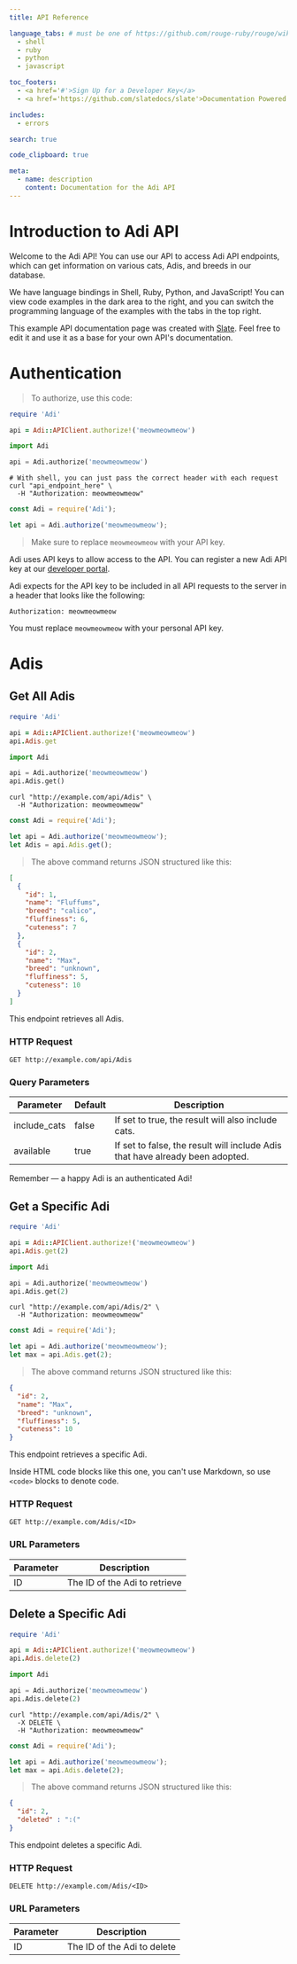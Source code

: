 ```yaml
---
title: API Reference

language_tabs: # must be one of https://github.com/rouge-ruby/rouge/wiki/List-of-supported-languages-and-lexers
  - shell
  - ruby
  - python
  - javascript

toc_footers:
  - <a href='#'>Sign Up for a Developer Key</a>
  - <a href='https://github.com/slatedocs/slate'>Documentation Powered by Slate</a>

includes:
  - errors

search: true

code_clipboard: true

meta:
  - name: description
    content: Documentation for the Adi API
---
```


# Introduction to Adi API

Welcome to the Adi API! You can use our API to access Adi API endpoints, which can get information on various cats, Adis, and breeds in our database.

We have language bindings in Shell, Ruby, Python, and JavaScript! You can view code examples in the dark area to the right, and you can switch the programming language of the examples with the tabs in the top right.

This example API documentation page was created with [Slate](https://github.com/slatedocs/slate). Feel free to edit it and use it as a base for your own API's documentation.

# Authentication

> To authorize, use this code:

```ruby
require 'Adi'

api = Adi::APIClient.authorize!('meowmeowmeow')
```

```python
import Adi

api = Adi.authorize('meowmeowmeow')
```

```shell
# With shell, you can just pass the correct header with each request
curl "api_endpoint_here" \
  -H "Authorization: meowmeowmeow"
```

```javascript
const Adi = require('Adi');

let api = Adi.authorize('meowmeowmeow');
```

> Make sure to replace `meowmeowmeow` with your API key.

Adi uses API keys to allow access to the API. You can register a new Adi API key at our [developer portal](http://example.com/developers).

Adi expects for the API key to be included in all API requests to the server in a header that looks like the following:

`Authorization: meowmeowmeow`

<aside class="notice">
You must replace <code>meowmeowmeow</code> with your personal API key.
</aside>

# Adis

## Get All Adis

```ruby
require 'Adi'

api = Adi::APIClient.authorize!('meowmeowmeow')
api.Adis.get
```

```python
import Adi

api = Adi.authorize('meowmeowmeow')
api.Adis.get()
```

```shell
curl "http://example.com/api/Adis" \
  -H "Authorization: meowmeowmeow"
```

```javascript
const Adi = require('Adi');

let api = Adi.authorize('meowmeowmeow');
let Adis = api.Adis.get();
```

> The above command returns JSON structured like this:

```json
[
  {
    "id": 1,
    "name": "Fluffums",
    "breed": "calico",
    "fluffiness": 6,
    "cuteness": 7
  },
  {
    "id": 2,
    "name": "Max",
    "breed": "unknown",
    "fluffiness": 5,
    "cuteness": 10
  }
]
```

This endpoint retrieves all Adis.

### HTTP Request

`GET http://example.com/api/Adis`

### Query Parameters

Parameter | Default | Description
--------- | ------- | -----------
include_cats | false | If set to true, the result will also include cats.
available | true | If set to false, the result will include Adis that have already been adopted.

<aside class="success">
Remember — a happy Adi is an authenticated Adi!
</aside>

## Get a Specific Adi

```ruby
require 'Adi'

api = Adi::APIClient.authorize!('meowmeowmeow')
api.Adis.get(2)
```

```python
import Adi

api = Adi.authorize('meowmeowmeow')
api.Adis.get(2)
```

```shell
curl "http://example.com/api/Adis/2" \
  -H "Authorization: meowmeowmeow"
```

```javascript
const Adi = require('Adi');

let api = Adi.authorize('meowmeowmeow');
let max = api.Adis.get(2);
```

> The above command returns JSON structured like this:

```json
{
  "id": 2,
  "name": "Max",
  "breed": "unknown",
  "fluffiness": 5,
  "cuteness": 10
}
```

This endpoint retrieves a specific Adi.

<aside class="warning">Inside HTML code blocks like this one, you can't use Markdown, so use <code>&lt;code&gt;</code> blocks to denote code.</aside>

### HTTP Request

`GET http://example.com/Adis/<ID>`

### URL Parameters

Parameter | Description
--------- | -----------
ID | The ID of the Adi to retrieve

## Delete a Specific Adi

```ruby
require 'Adi'

api = Adi::APIClient.authorize!('meowmeowmeow')
api.Adis.delete(2)
```

```python
import Adi

api = Adi.authorize('meowmeowmeow')
api.Adis.delete(2)
```

```shell
curl "http://example.com/api/Adis/2" \
  -X DELETE \
  -H "Authorization: meowmeowmeow"
```

```javascript
const Adi = require('Adi');

let api = Adi.authorize('meowmeowmeow');
let max = api.Adis.delete(2);
```

> The above command returns JSON structured like this:

```json
{
  "id": 2,
  "deleted" : ":("
}
```

This endpoint deletes a specific Adi.

### HTTP Request

`DELETE http://example.com/Adis/<ID>`

### URL Parameters

Parameter | Description
--------- | -----------
ID | The ID of the Adi to delete

